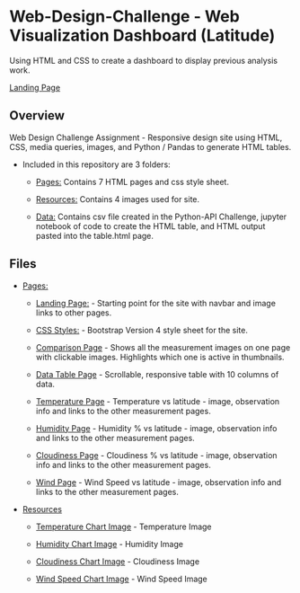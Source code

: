 # Web-Design-Challenge -  Web Visualization Dashboard (Latitude)
Using HTML and CSS to create a dashboard to display previous analysis work.

[Landing Page](https://edober-da.github.io/Web-Design-Challenge/Pages/index.html)


## Overview

Web Design Challenge Assignment - Responsive design site using HTML, CSS, media queries, images, and Python / Pandas to generate HTML tables. 

* Included in this repository are 3 folders:  
   
  * [Pages:](Pages) Contains 7 HTML pages and css style sheet.  
  
  * [Resources:](Resources) Contains 4 images used for site.   
  
  * [Data:](Data) Contains csv file created in the Python-API Challenge, jupyter notebook of code to create the HTML table, and HTML output pasted into the table.html page.   

## Files

* [Pages:](Pages)

  * [Landing Page:](Pages/index.html) - Starting point for the site with navbar and image links to other pages.  

  * [CSS Styles:](Pages/V4Style.css) - Bootstrap Version 4 style sheet for the site.  

  * [Comparison Page](Pages/comparisons) - Shows all the measurement images on one page with clickable images.  Highlights which one is active in thumbnails.

  * [Data Table Page](Pages/table) - Scrollable, responsive table with 10 columns of data.  

  * [Temperature Page](Pages/temperature) - Temperature vs latitude - image, observation info and links to the other measurement pages. 

  * [Humidity Page](Pages/Humidity) - Humidity % vs latitude - image, observation info and links to the other measurement pages. 
 
  * [Cloudiness Page](Pages/cloud) - Cloudiness % vs latitude - image, observation info and links to the other measurement pages. 

  * [Wind Page](Pages/wind) - Wind Speed vs latitude - image, observation info and links to the other measurement pages. 


 
* [Resources](resources)
  
  * [Temperature Chart Image](Resources/City_Lat_vs_Temp_Graph.png) - Temperature Image  

  * [Humidity Chart Image](Resources/City_Lat_vs_Humid_Graph.png) - Humidity Image  

  * [Cloudiness Chart Image](Resources/City_Lat_vs_Cloud_Graph.png) - Cloudiness Image  
	
  * [Wind Speed Chart Image](Resources/City_Lat_vs_Wind_Graph.png) - Wind Speed Image  

